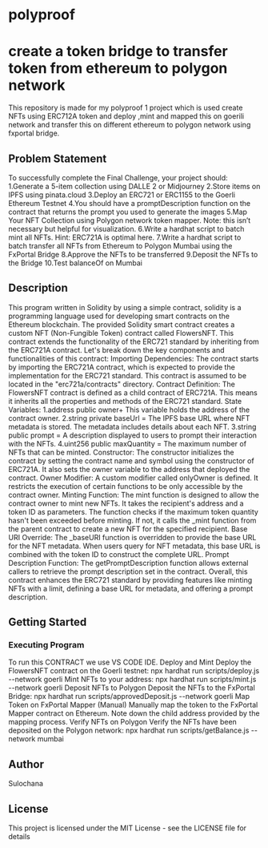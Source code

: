 # polyproof
#  create a token bridge to transfer token from ethereum to polygon network
This repository is made for my polyproof 1 project which is used create NFTs using ERC712A token and deploy ,mint and mapped this on goerili network and transfer this on different ethereum to polygon network using fxportal bridge. 

## Problem Statement
To successfully complete the Final Challenge, your project should:
1.Generate a 5-item collection using DALLE 2 or Midjourney
2.Store items on IPFS using pinata.cloud
3.Deploy an ERC721 or ERC1155 to the Goerli Ethereum Testnet
4.You should have a promptDescription function on the contract that returns the prompt you used to generate the images
5.Map Your NFT Collection using Polygon network token mapper. Note: this isn’t necessary but helpful for visualization.
6.Write a hardhat script to batch mint all NFTs. Hint: ERC721A is optimal here.
7.Write a hardhat script to batch transfer all NFTs from Ethereum to Polygon Mumbai using the FxPortal Bridge
8.Approve the NFTs to be transferred
9.Deposit the NFTs to the Bridge
10.Test balanceOf on Mumbai
## Description
This program  written in Solidity by using a simple contract, solidity is  a programming language used for developing smart contracts on the Ethereum blockchain.
The provided Solidity smart contract creates a custom NFT (Non-Fungible Token) contract called FlowersNFT. This contract extends the functionality of the ERC721 standard by inheriting from the ERC721A contract. Let's break down the key components and functionalities of this contract:
Importing Dependencies:
The contract starts by importing the ERC721A contract, which is expected to provide the implementation for the ERC721 standard. This contract is assumed to be located in the "erc721a/contracts" directory.
Contract Definition:
The FlowersNFT contract is defined as a child contract of ERC721A. This means it inherits all the properties and methods of the ERC721 standard.
State Variables:
1.address public owner+ This variable holds the address of the contract owner.
2.string private baseUrl = The IPFS base URL where NFT metadata is stored. The metadata includes details about each NFT.
3.string public prompt =  A description displayed to users to prompt their interaction with the NFTs.
4.uint256 public maxQuantity = The maximum number of NFTs that can be minted.
Constructor:
The constructor initializes the contract by setting the contract name and symbol using the constructor of ERC721A. It also sets the owner variable to the address that deployed the contract.
Owner Modifier:
A custom modifier called onlyOwner is defined. It restricts the execution of certain functions to be only accessible by the contract owner.
Minting Function:
The mint function is designed to allow the contract owner to mint new NFTs. It takes the recipient's address and a token ID as parameters. The function checks if the maximum token quantity hasn't been exceeded before minting. If not, it calls the _mint function from the parent contract to create a new NFT for the specified recipient.
Base URI Override:
The _baseURI function is overridden to provide the base URL for the NFT metadata. When users query for NFT metadata, this base URL is combined with the token ID to construct the complete URL.
Prompt Description Function:
The getPromptDescription function allows external callers to retrieve the prompt description set in the contract.
Overall, this contract enhances the ERC721 standard by providing features like minting NFTs with a limit, defining a base URL for metadata, and offering a prompt description. 

## Getting Started

### Executing Program
To run this CONTRACT we use VS CODE IDE. 
Deploy and Mint
Deploy the FlowersNFT contract on the Goerli testnet: npx hardhat run scripts/deploy.js --network goerli 
Mint NFTs to your address: npx hardhat run scripts/mint.js --network goerli
Deposit NFTs to Polygon
Deposit the NFTs to the FxPortal Bridge: npx hardhat run scripts/approvedDeposit.js --network goerli
Map Token on FxPortal Mapper (Manual)
Manually map the token to the FxPortal Mapper contract on Ethereum.
Note down the child address provided by the mapping process.
Verify NFTs on Polygon
Verify the NFTs have been deposited on the Polygon network: npx hardhat run scripts/getBalance.js --network mumbai
## Author

Sulochana

## License

This project is licensed under the MIT License - see the LICENSE file for details
